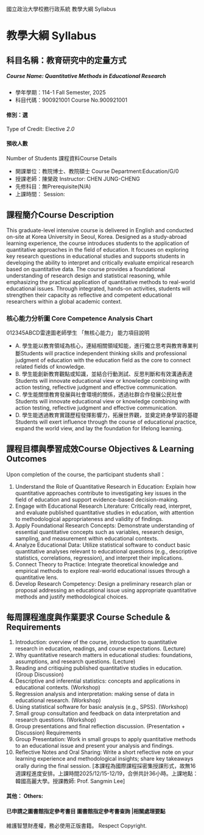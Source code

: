 國立政治大學校務行政系統 教學大綱 Syllabus
# 教學大綱 Syllabus
##  科目名稱：教育研究中的定量方式
#####  Course Name: Quantitative Methods in Educational Research
  * 學年學期：114-1 Fall Semester, 2025 
  * 科目代碼：900921001 Course No.900921001
#### 修別：選
Type of Credit: Elective 
_2.0_
#### 預收人數
Number of Students
課程資料Course Details
  * 開課單位：教院博士、教院碩士 Course Department:Education/G/0 
  * 授課老師：陳榮政 Instructor: CHEN JUNG-CHENG 
  * 先修科目：無Prerequisite(N/A)
  * 上課時間： Session: 
##  課程簡介Course Description
This graduate-level intensive course is delivered in English and conducted on-site at Korea University in Seoul, Korea. Designed as a study-abroad learning experience, the course introduces students to the application of quantitative approaches in the field of education. It focuses on exploring key research questions in educational studies and supports students in developing the ability to interpret and critically evaluate empirical research based on quantitative data. The course provides a foundational understanding of research design and statistical reasoning, while emphasizing the practical application of quantitative methods to real-world educational issues. Through integrated, hands-on activities, students will strengthen their capacity as reflective and competent educational researchers within a global academic context.
###  核心能力分析圖 Core Competence Analysis Chart
012345ABCD雷達圖老師學生
「無核心能力」 
能力項目說明
  * A. 學生能以教育領域為核心，連結相關領域知能，進行獨立思考與教育專業判斷Students will practice independent thinking skills and professional judgment of education with the education field as the core to connect related fields of knowledge.
  * B. 學生能創新教育觀點或知識，並結合行動測試、反思判斷和有效溝通表達Students will innovate educational view or knowledge combining with action testing, reflective judgment and effective communication.
  * C. 學生能關懷教育發展與社會環境的關係，透過社群合作發展公民社會Students will innovate educational view or knowledge combining with action testing, reflective judgment and effective communication.
  * D. 學生能透過教育實踐歷程發揮影響力，拓展世界觀，並奠定終身學習的基礎Students will exert influence through the course of educational practice, expand the world view, and lay the foundation for lifelong learning.
##  課程目標與學習成效Course Objectives & Learning Outcomes 
Upon completion of the course, the participant students shall：
  1. Understand the Role of Quantitative Research in Education: Explain how quantitative approaches contribute to investigating key issues in the field of education and support evidence-based decision-making.
  2. Engage with Educational Research Literature: Critically read, interpret, and evaluate published quantitative studies in education, with attention to methodological appropriateness and validity of findings.
  3. Apply Foundational Research Concepts: Demonstrate understanding of essential quantitative concepts such as variables, research design, sampling, and measurement within educational contexts.
  4. Analyze Educational Data: Utilize statistical software to conduct basic quantitative analyses relevant to educational questions (e.g., descriptive statistics, correlations, regression), and interpret their implications.
  5. Connect Theory to Practice: Integrate theoretical knowledge and empirical methods to explore real-world educational issues through a quantitative lens.
  6. Develop Research Competency: Design a preliminary research plan or proposal addressing an educational issue using appropriate quantitative methods and justify methodological choices.
##  每周課程進度與作業要求 Course Schedule & Requirements
  1. Introduction: overview of the course, introduction to quantitative research in education, readings, and course expectations. (Lecture)
  2. Why quantitative research matters in educational studies: foundations, assumptions, and research questions. (Lecture)
  3. Reading and critiquing published quantitative studies in education. (Group Discussion)
  4. Descriptive and inferential statistics: concepts and applications in educational contexts. (Workshop)
  5. Regression analysis and interpretation: making sense of data in educational research. (Workshop)
  6. Using statistical software for basic analysis (e.g., SPSS). (Workshop)
  7. Small group consultation and feedback on data interpretation and research questions. (Workshop)
  8. Group presentations and final reflection discussion. (Presentation + Discussion)
Requirements
  1. Group Presentation: Work in small groups to apply quantitative methods to an educational issue and present your analysis and findings.
  2. Reflective Notes and Oral Sharing: Write a short reflective note on your learning experience and methodological insights; share key takeaways orally during the final session.
[本課程為國際課程採密集授課形式，故無16週課程進度安排。上課時間2025/12/15-12/19，合併共計36小時。上課地點：韓國高麗大學。授課教師: Prof. Sangmin Lee] 
####  其他： Others:
####  已申請之圖書館指定參考書目  圖書館指定參考書查詢 |相關處理要點
維護智慧財產權，務必使用正版書籍。 Respect Copyright.